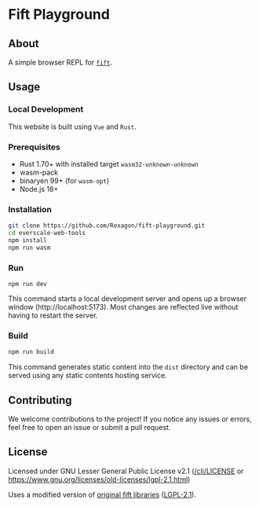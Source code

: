 # Fift Playground

## About

A simple browser REPL for [`fift`](https://github.com/broxus/fift).

## Usage

### Local Development

This website is built using `Vue` and `Rust`.

### Prerequisites

- Rust 1.70+ with installed target `wasm32-unknown-unknown`
- wasm-pack
- binaryen 99+ (for `wasm-opt`)
- Node.js 18+

### Installation

```bash
git clone https://github.com/Rexagon/fift-playground.git
cd everscale-web-tools
npm install
npm run wasm
```

### Run

```
npm run dev
```

This command starts a local development server and opens up a browser window (http://localhost:5173).
Most changes are reflected live without having to restart the server.

### Build

```bash
npm run build
```

This command generates static content into the `dist` directory and can be served using any static contents hosting service.

## Contributing

We welcome contributions to the project! If you notice any issues or errors, feel free to open an issue or submit a pull request.

## License

Licensed under GNU Lesser General Public License v2.1 ([/cli/LICENSE](./cli/LICENSE) or <https://www.gnu.org/licenses/old-licenses/lgpl-2.1.html>)

Uses a modified version of [original fift libraries](https://github.com/ton-blockchain/ton/tree/master/crypto/fift/lib) ([LGPL-2.1](./fift-wasm/src/lib/LICENSE)).
